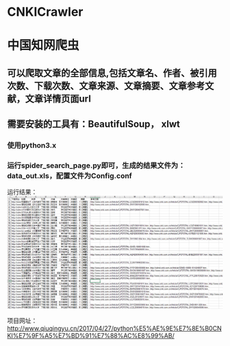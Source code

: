 # CNKICrawler
# 中国知网爬虫
## 可以爬取文章的全部信息,包括文章名、作者、被引用次数、下载次数、文章来源、文章摘要、文章参考文献，文章详情页面url
## 需要安装的工具有：BeautifulSoup， xlwt

### 使用python3.x
### 运行spider_search_page.py即可，生成的结果文件为：data_out.xls，配置文件为Config.conf

运行结果：
![](result.png)

项目网址：http://www.qiuqingyu.cn/2017/04/27/python%E5%AE%9E%E7%8E%B0CNKI%E7%9F%A5%E7%BD%91%E7%88%AC%E8%99%AB/
